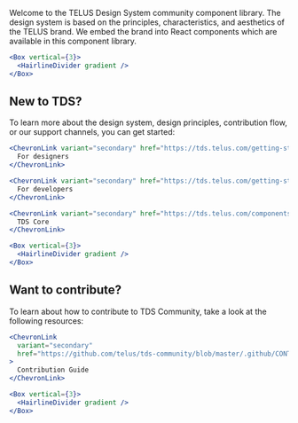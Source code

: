 Welcome to the TELUS Design System community component library. The design system is based on the principles, characteristics, and
aesthetics of the TELUS brand. We embed the brand into React components which are available in this component library.

```jsx noeditor
<Box vertical={3}>
  <HairlineDivider gradient />
</Box>
```

## New to TDS?

To learn more about the design system, design principles, contribution flow, or our support channels, you can get started:

```jsx noeditor
<ChevronLink variant="secondary" href="https://tds.telus.com/getting-started/designers.html">
  For designers
</ChevronLink>
```

```jsx noeditor
<ChevronLink variant="secondary" href="https://tds.telus.com/getting-started/developers.html">
  For developers
</ChevronLink>
```

```jsx noeditor
<ChevronLink variant="secondary" href="https://tds.telus.com/components/index.html">
  TDS Core
</ChevronLink>
```

```jsx noeditor
<Box vertical={3}>
  <HairlineDivider gradient />
</Box>
```

## Want to contribute?

To learn about how to contribute to TDS Community, take a look at the following resources:

```jsx noeditor
<ChevronLink
  variant="secondary"
  href="https://github.com/telus/tds-community/blob/master/.github/CONTRIBUTING.md"
>
  Contribution Guide
</ChevronLink>
```

```jsx noeditor
<Box vertical={3}>
  <HairlineDivider gradient />
</Box>
```
